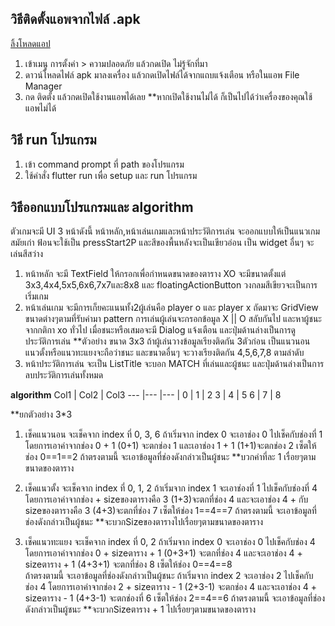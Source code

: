 ## วิธีติดตั้งแอพจากไฟล์ .apk
[ลิ้งโหลดแอป](https://drive.google.com/file/d/1UZxMCC97sKDMjPvQwBfZBE4aCPeuPhIE/view?usp=sharing)
1. เข้าเมนู การตั้งค่า > ความปลอดภัย แล้วกดเปิด ไม่รู้จักที่มา
2. ดาวน์โหลดไฟล์ apk มาลงเครื่อง แล้วกดเปิดไฟล์ได้จากแถบแจ้งเตือน หรือในแอพ File Manager
3. กด ติดตั้ง แล้วกดเปิดใช้งานแอพได้เลย
**หากเปิดใช้งานไม่ได้ ก็เป็นไปได้ว่าเครื่องของคุณใช้แอพไม่ได้

## วิธี run โปรแกรม
1. เข้า command prompt ที่ path ของโปรแกรม
2. ใช้คำสั่ง flutter run เพื่อ setup และ run โปรแกรม


## วิธีออกแบบโปรแกรมและ algorithm
ตัวเกมจะมี UI 3 หน้าดังนี้ หน้าหลัก,หน้าเล่นเกมและหน้าประวัติการเล่น  จะออกแบบให้เป็นแนวเกมสมัยเก่า ฟ้อนจะใช้เป็น pressStart2P และสีของพื้นหลังจะเป็นเขียวอ่อน เป็น widget อื่นๆ จะเล่นสีสว่าง
1. หน้าหลัก จะมี TextField ให้กรอกเพื่อกำหนดขนาดของตาราง XO จะมีขนาดตั้งแต่ 3x3,4x4,5x5,6x6,7x7และ8x8 และ floatingActionButton วงกลมสีเขียวจะเป็นการเริ่มเกม
2. หน้าเล่นเกม จะมีการเก็ยคะแนนทั้ง2ผู้เล่นคือ player o และ player x ถัดมาจะ GridView ขนาดต่างๆตามที่รับค่ามา pattern การเล่นผู้เล่นจะกรอกข้อมูล X || O สลับกันไป และหาผู้ชนะจากกติกา xo ทั่วไป เมื่อชนะหรือเสมอจะมี Dialog แจ้งเตือน และปุ่มด้านล่างเป็นการดูประวัติการเล่น
**ตัวอย่าง ขนาด 3x3 ถ้าผู้เล่นวางข้อมูลเรียงติดกัน 3ตัวก่อน เป็นแนวนอน แนวตั้งหรือแนวทะแยงจะถือว่าชนะ และขนาดอื่นๆ จะวางเรียงติดกัน 4,5,6,7,8 ตามลำดับ 
3. หน้าประวัติการเล่น จะเป็น ListTitle จะบอก MATCH ที่เล่นและผู้ชนะ และปุ่มด้านล่างเป็นการลบประวัติการเล่นทั้งหมด

**algorithm**
Col1 | Col2 | Col3
--- |--- |--- |
0 | 1 | 2
3 | 4 | 5
6 | 7 | 8

**ยกตัวอย่าง 3*3
1. เช็คแนวนอน จะเช็คจาก index ที่ 0, 3, 6 ถ้าเริ่มจาก index 0 จะเอาช่อง 0 ไปเช็คกับช่องที่ 1 โดยการเอาค่าจากช่อง 0 + 1 (0+1) จะตกช่อง 1 และเอาช่อง 1 + 1 (1+1)จะตกช่อง 2 เซ็ตให้ช่อง 
0==1==2 ถ้าตรงตามนี้ จะเอาข้อมูลที่ช่องดังกล่าวเป็นผู้ชนะ
**บวกค่าที่ละ 1 เรื่อยๆตามขนาดของตาราง

2. เช็คแนวตั้ง จะเช็คจาก index ที่ 0, 1, 2 ถ้าเริ่มจาก index 1
จะเอาช่องที่ 1 ไปเช็คกับช่องที่ 4 โดยการเอาค่าจากช่อง + sizeของตารางคือ 3 (1+3)จะตกที่ช่อง 4 และจะเอาช่อง 4 + กับ sizeของตารางคือ 3 (4+3)จะตกที่ช่อง 7 เซ็ตให้ช่อง 
1==4==7  ถ้าตรงตามนี้ จะเอาข้อมูลที่ช่องดังกล่าวเป็นผู้ชนะ
**จะบวกSizeของตารางไปเรื่อยๆตามขนาดของตาราง

3. เช็คแนวทะแยง จะเช็คจาก index ที่ 0, 2 ถ้าเริ่มจาก index 0
จะเอาช่อง 0 ไปเช็คกับช่อง 4 โดยการเอาค่าจากช่อง 0 + sizeตาราง + 1 (0+3+1) จะตกที่ช่อง 4 และจะเอาช่อง 4 + sizeตาราง + 1 (4+3+1) จะตกที่ช่อง 8 เซ็ตให้ช่อง 0==4==8  
ถ้าตรงตามนี้ จะเอาข้อมูลที่ช่องดังกล่าวเป็นผู้ชนะ
ถ้าเริ่มจาก index 2 จะเอาช่อง 2 ไปเช็คกับช่อง 4 โดยการเอาค่าจากช่อง 2 + sizeตาราง - 1 (2+3-1) จะตกช่อง 4 และจะเอาช่อง 4 + sizeตาราง - 1 (4+3-1) จะตกช่องที่ 6 เซ็ตให้ช่อง 2==4==6  ถ้าตรงตามนี้ จะเอาข้อมูลที่ช่องดังกล่าวเป็นผู้ชนะ
**จะบวกSizeตาราง + 1 ไปเรื่อยๆตามขนาดของตาราง






